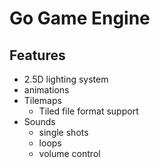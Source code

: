 # Go Game Engine

## Features
* 2.5D lighting system
* animations
* Tilemaps
  * Tiled file format support
* Sounds
  * single shots
  * loops
  * volume control
